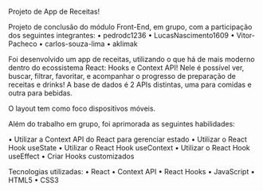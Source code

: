 Projeto de App de Receitas!

Projeto de conclusão do módulo Front-End, em grupo, com a participação dos seguintes integrantes:
• pedrodc1236
• LucasNascimento1609
• Vitor-Pacheco
• carlos-souza-lima
• aklimak

Foi desenvolvido um app de receitas, utilizando o que há de mais moderno dentro do ecossistema React: Hooks e Context API!
Nele é possível ver, buscar, filtrar, favoritar, e acompanhar o progresso de preparação de receitas e drinks!
A base de dados é 2 APIs distintas, uma para comidas e outra para bebidas.

O layout tem como foco dispositivos móveis.

Além do trabalho em grupo, foi aprimorada as seguintes habilidades: 

• Utilizar a Context API do React para gerenciar estado
• Utilizar o React Hook useState
• Utilizar o React Hook useContext
• Utilizar o React Hook useEffect
• Criar Hooks customizados

Tecnologias utilizadas:
• React
• Context API
• React Hooks
• JavaScript
• HTML5
• CSS3

